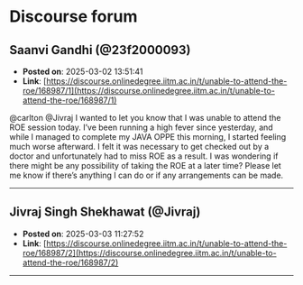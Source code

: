 # Discourse forum

## Saanvi Gandhi (@23f2000093)
- **Posted on**: 2025-03-02 13:51:41
- **Link**: [https://discourse.onlinedegree.iitm.ac.in/t/unable-to-attend-the-roe/168987/1](https://discourse.onlinedegree.iitm.ac.in/t/unable-to-attend-the-roe/168987/1)

@carlton @Jivraj
I wanted to let you know that I was unable to attend the ROE session today. I’ve been running a high fever since yesterday, and while I managed to complete my JAVA OPPE this morning, I started feeling much worse afterward. I felt it was necessary to get checked out by a doctor and unfortunately had to miss ROE as a result.
I was wondering if there might be any possibility of taking the ROE at a later time? Please let me know if there’s anything I can do or if any arrangements can be made.

---

## Jivraj Singh Shekhawat (@Jivraj)
- **Posted on**: 2025-03-03 11:27:52
- **Link**: [https://discourse.onlinedegree.iitm.ac.in/t/unable-to-attend-the-roe/168987/2](https://discourse.onlinedegree.iitm.ac.in/t/unable-to-attend-the-roe/168987/2)



---

